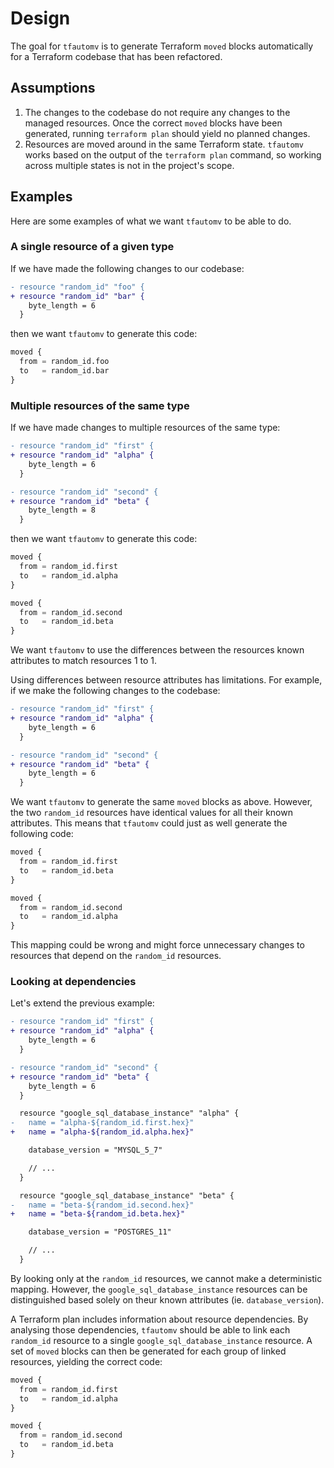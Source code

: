 # Design

The goal for `tfautomv` is to generate Terraform `moved` blocks automatically
for a Terraform codebase that has been refactored.

## Assumptions

1. The changes to the codebase do not require any changes to the managed
   resources. Once the correct `moved` blocks have been generated, running
   `terraform plan` should yield no planned changes.
2. Resources are moved around in the same Terraform state. `tfautomv` works
   based on the output of the `terraform plan` command, so working across
   multiple states is not in the project's scope.

## Examples

Here are some examples of what we want `tfautomv` to be able to do.

### A single resource of a given type

If we have made the following changes to our codebase:

```diff
- resource "random_id" "foo" {
+ resource "random_id" "bar" {
    byte_length = 6
  }
```

then we want `tfautomv` to generate this code:

```terraform
moved {
  from = random_id.foo
  to   = random_id.bar
}
```

### Multiple resources of the same type

If we have made changes to multiple resources of the same type:

```diff
- resource "random_id" "first" {
+ resource "random_id" "alpha" {
    byte_length = 6
  }

- resource "random_id" "second" {
+ resource "random_id" "beta" {
    byte_length = 8
  }
```

then we want `tfautomv` to generate this code:

```terraform
moved {
  from = random_id.first
  to   = random_id.alpha
}

moved {
  from = random_id.second
  to   = random_id.beta
}
```

We want `tfautomv` to use the differences between the resources known attributes
to match resources 1 to 1.

Using differences between resource attributes has limitations. For example, if
we make the following changes to the codebase:

```diff
- resource "random_id" "first" {
+ resource "random_id" "alpha" {
    byte_length = 6
  }

- resource "random_id" "second" {
+ resource "random_id" "beta" {
    byte_length = 6
  }
```

We want `tfautomv` to generate the same `moved` blocks as above. However, the
two `random_id` resources have identical values for all their known attributes.
This means that `tfautomv` could just as well generate the following code:

```terraform
moved {
  from = random_id.first
  to   = random_id.beta
}

moved {
  from = random_id.second
  to   = random_id.alpha
}
```

This mapping could be wrong and might force unnecessary changes to resources
that depend on the `random_id` resources.

### Looking at dependencies

Let's extend the previous example:

```diff
- resource "random_id" "first" {
+ resource "random_id" "alpha" {
    byte_length = 6
  }

- resource "random_id" "second" {
+ resource "random_id" "beta" {
    byte_length = 6
  }

  resource "google_sql_database_instance" "alpha" {
-   name = "alpha-${random_id.first.hex}"
+   name = "alpha-${random_id.alpha.hex}"

    database_version = "MYSQL_5_7"

    // ...
  }

  resource "google_sql_database_instance" "beta" {
-   name = "beta-${random_id.second.hex}"
+   name = "beta-${random_id.beta.hex}"

    database_version = "POSTGRES_11"

    // ...
  }
```

By looking only at the `random_id` resources, we cannot make a deterministic
mapping. However, the `google_sql_database_instance` resources can be
distinguished based solely on theur known attributes (ie. `database_version`).

A Terraform plan includes information about resource dependencies. By analysing
those dependencies, `tfautomv` should be able to link each `random_id` resource
to a single `google_sql_database_instance` resource. A set of `moved` blocks can
then be generated for each group of linked resources, yielding the correct code:

```terraform
moved {
  from = random_id.first
  to   = random_id.alpha
}

moved {
  from = random_id.second
  to   = random_id.beta
}
```
